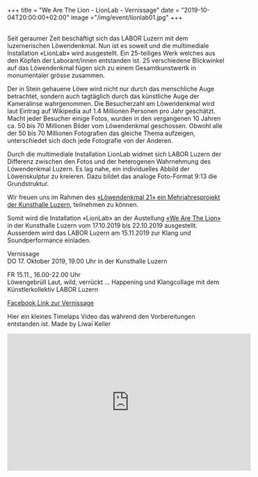 
+++
title = "We Are The Lion - LionLab - Vernissage"
date = "2019-10-04T20:00:00+02:00"
image ="/img/event/lionlab01.jpg"
+++

<br>
Seit geraumer Zeit beschäftigt sich das LABOR Luzern mit dem luzernerischen Löwendenkmal. Nun ist es soweit und die multimediale Installation «LionLab» wird ausgestellt. Ein 25-teiliges Werk welches aus den  Köpfen der Laborant/innen entstanden ist. 25 verschiedene Blickwinkel auf das Löwendenkmal fügen sich zu einem Gesamtkunstwertk in monumentaler grösse zusammen.

Der in Stein gehauene Löwe wird nicht nur durch das menschliche Auge betrachtet, sondern auch tagtäglich durch das künstliche Auge der Kameralinse wahrgenommen. Die Besucherzahl am Löwendenkmal wird laut Eintrag auf Wikipedia auf 1.4 Millionen Personen pro Jahr geschätzt. Macht jeder Besucher einige Fotos, wurden in den vergangenen 10 Jahren ca. 50 bis 70 Millionen Bilder vom Löwendenkmal geschossen. Obwohl alle der 50 bis 70 Millionen Fotografien das gleiche Thema aufzeigen, unterschiedet sich doch jede Fotografie von der Anderen.

Durch die multimediale Installation LionLab widmet sich LABOR Luzern der Differenz zwischen den Fotos und der heterogenen Wahrnehmung des Löwendenkmal Luzern. Es lag nahe, ein individuelles Abbild der Löwenskulptur zu kreieren. Dazu bildet das analoge Foto-Format 9:13 die Grundstruktur.


Wir freuen uns im Rahmen des <a href="https://www.loewendenkmal21.ch/ueber-l21/">«Löwendenkmal 21» ein Mehrjahresprojekt der Kunsthalle Luzern</a>, teilnehmen zu können.

Somit wird die Installation «LionLab» an der Austellung <a href="https://www.loewendenkmal21.ch/projekt/we-are-the-lion">«We Are The Lion»</a> in der Kunsthalle Luzern vom 17.10.2019 bis 22.10.2019 ausgestellt.
Ausserdem wird das LABOR Luzern am 15.11.2019 zur Klang und Soundperformance einladen.


Vernissage <br>
DO 17. Oktober 2019, 19.00 Uhr in der Kunsthalle Luzern

FR 15.11., 16.00-22.00 Uhr <br>
Löwengebrüll
Laut, wild, verrückt … Happening und Klangcollage mit dem Künstlerkollektiv LABOR Luzern


<a href="https://www.facebook.com/events/2518466078199386/">Facebook Link zur Vernissage</a>

Hier ein kleines Timelaps Video das während den Vorbereitungen entstanden ist. Made by Liwaï Keller
<iframe width="560" height="315" src="https://www.youtube.com/embed/28Q6dzljUiM" frameborder="0" allow="accelerometer; autoplay; encrypted-media; gyroscope; picture-in-picture" allowfullscreen></iframe> 
 


